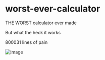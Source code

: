 # worst-ever-calculator
THE WORST calculator ever made

But what the heck it works


800031 lines of pain

![image](https://user-images.githubusercontent.com/74973491/184882170-428097d3-11f7-498a-b043-c998cd83f8cc.png)
